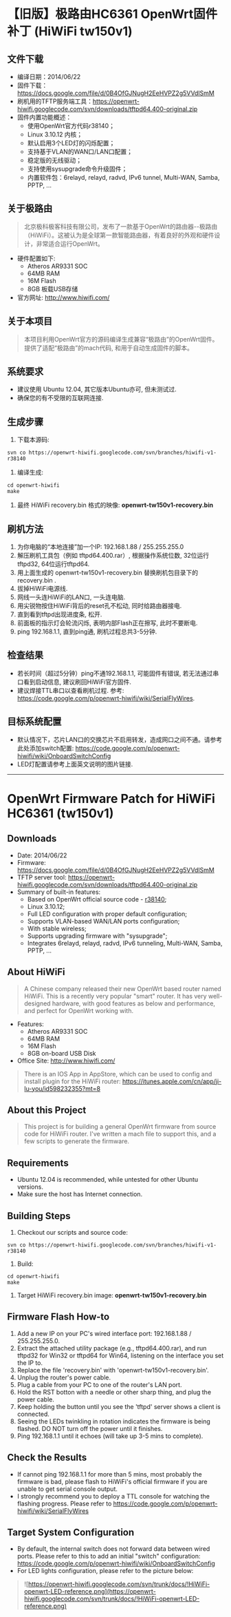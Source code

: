 # 【旧版】极路由HC6361 OpenWrt固件补丁 (HiWiFi tw150v1) #

## 文件下载 ##
  * 编译日期：2014/06/22
  * 固件下载：https://docs.google.com/file/d/0B4OfGJNugH2EeHVPZ2g5VVdlSmM
  * 刷机用的TFTP服务端工具：https://openwrt-hiwifi.googlecode.com/svn/downloads/tftpd64.400-original.zip
  * 固件内置功能概述：
    * 使用OpenWrt官方代码r38140；
    * Linux 3.10.12 内核；
    * 默认启用3个LED灯的闪烁配置；
    * 支持基于VLAN的WAN口/LAN口配置；
    * 稳定版的无线驱动；
    * 支持使用sysupgrade命令升级固件；
    * 内置软件包：6relayd, relayd, radvd, IPv6 tunnel, Multi-WAN, Samba, PPTP, ...

## 关于极路由 ##
> 北京极科极客科技有限公司，发布了一款基于OpenWrt的路由器--极路由（HiWiFi）。这被认为是全球第一款智能路由器，有着良好的外观和硬件设计，非常适合运行OpenWrt。
  * 硬件配置如下:
    * Atheros AR9331 SOC
    * 64MB RAM
    * 16M Flash
    * 8GB 板载USB存储
  * 官方网址: http://www.hiwifi.com/

## 关于本项目 ##
> 本项目利用OpenWrt官方的源码编译生成兼容“极路由”的OpenWrt固件。提供了适配“极路由”的mach代码, 和用于自动生成固件的脚本。

## 系统要求 ##
  * 建议使用 Ubuntu 12.04, 其它版本Ubuntu亦可, 但未测试过.
  * 确保您的有不受限的互联网连接.

## 生成步骤 ##
  1. 下载本源码:
```
svn co https://openwrt-hiwifi.googlecode.com/svn/branches/hiwifi-v1-r38140
```
  1. 编译生成:
```
cd openwrt-hiwifi
make
```
  1. 最终 HiWiFi recovery.bin 格式的映像: **openwrt-tw150v1-recovery.bin**

## 刷机方法 ##
  1. 为你电脑的“本地连接”加一个IP: 192.168.1.88 / 255.255.255.0
  1. 解压刷机工具包（例如 tftpd64.400.rar）, 根据操作系统位数, 32位运行tftpd32, 64位运行tftpd64.
  1. 用上面生成的 openwrt-tw150v1-recovery.bin 替换刷机包目录下的 recovery.bin .
  1. 拔掉HiWiFi电源线.
  1. 网线一头连HiWiFi的LAN口, 一头连电脑.
  1. 用尖锐物按住HiWiFi背后的reset孔不松动, 同时给路由器接电.
  1. 直到看到tftpd出现进度条, 松开.
  1. 前面板的指示灯会轮流闪烁, 表明内部Flash正在擦写, 此时不要断电.
  1. ping 192.168.1.1, 直到ping通, 刷机过程总共3-5分钟.

## 检查结果 ##
  * 若长时间（超过5分钟）ping不通192.168.1.1, 可能固件有错误, 若无法通过串口看到启动信息, 建议刷回HiWiFi官方固件.
  * 建议焊接TTL串口以查看刷机过程. 参考: https://code.google.com/p/openwrt-hiwifi/wiki/SerialFlyWires.

## 目标系统配置 ##
  * 默认情况下，芯片LAN口的交换芯片不启用转发，造成网口之间不通。请参考此处添加switch配置: https://code.google.com/p/openwrt-hiwifi/wiki/OnboardSwitchConfig
  * LED灯配置请参考上面英文说明的图片链接.


---


# OpenWrt Firmware Patch for HiWiFi HC6361 (tw150v1) #

## Downloads ##
  * Date: 2014/06/22
  * Firmware: https://docs.google.com/file/d/0B4OfGJNugH2EeHVPZ2g5VVdlSmM
  * TFTP server tool: https://openwrt-hiwifi.googlecode.com/svn/downloads/tftpd64.400-original.zip
  * Summary of built-in features:
    * Based on OpenWrt official source code - [r38140](https://code.google.com/p/openwrt-hiwifi/source/detail?r=38140);
    * Linux 3.10.12;
    * Full LED configuration with proper default configuration;
    * Supports VLAN-based WAN/LAN ports configuration;
    * With stable wireless;
    * Supports upgrading firmware with "sysupgrade";
    * Integrates 6relayd, relayd, radvd, IPv6 tunneling, Multi-WAN, Samba, PPTP, ...

## About HiWiFi ##
> A Chinese company released their new OpenWrt based router named HiWiFi. This is a recently very popular "smart" router. It has very well-designed hardware, with good features as below and performance, and perfect for OpenWrt working with.

  * Features:
    * Atheros AR9331 SOC
    * 64MB RAM
    * 16M Flash
    * 8GB on-board USB Disk
  * Office Site: http://www.hiwifi.com/

> There is an IOS App in AppStore, which can be used to config and install plugin for the HiWiFi router: https://itunes.apple.com/cn/app/ji-lu-you/id598232355?mt=8

## About this Project ##
> This project is for building a general OpenWrt firmware from source code for HiWiFi router. I've written a mach file to support this, and a few scripts to generate the firmware.

## Requirements ##
  * Ubuntu 12.04 is recommended, while untested for other Ubuntu versions.
  * Make sure the host has Internet connection.

## Building Steps ##
  1. Checkout our scripts and source code:
```
svn co https://openwrt-hiwifi.googlecode.com/svn/branches/hiwifi-v1-r38140
```
  1. Build:
```
cd openwrt-hiwifi
make
```
  1. Target HiWiFi recovery.bin image: **openwrt-tw150v1-recovery.bin**

## Firmware Flash How-to ##
  1. Add a new IP on your PC's wired interface port: 192.168.1.88 / 255.255.255.0.
  1. Extract the attached utility package (e.g., tftpd64.400.rar), and run tftpd32 for Win32 or tftpd64 for Win64, listening on the interface you set the IP to.
  1. Replace the file 'recovery.bin' with 'openwrt-tw150v1-recovery.bin'.
  1. Unplug the router's power cable.
  1. Plug a cable from your PC to one of the router's LAN port.
  1. Hold the RST botton with a needle or other sharp thing, and plug the power cable.
  1. Keep holding the button until you see the 'tftpd' server shows a client is connected.
  1. Seeing the LEDs twinkling in rotation indicates the firmware is being flashed. DO NOT turn off the power until it finishes.
  1. Ping 192.168.1.1 until it echoes (will take up 3-5 mins to complete).

## Check the Results ##
  * If cannot ping 192.168.1.1 for more than 5 mins, most probably the firmware is bad, please flash to HiWiFi's official firmware if you are unable to get serial console output.
  * I strongly recommend you to deploy a TTL console for watching the flashing progress. Please refer to https://code.google.com/p/openwrt-hiwifi/wiki/SerialFlyWires

## Target System Configuration ##
  * By default, the internal switch does not forward data between wired ports. Please refer to this to add an initial "switch" configuration: https://code.google.com/p/openwrt-hiwifi/wiki/OnboardSwitchConfig
  * For LED lights configuration, please refer to the picture below:

> ![https://openwrt-hiwifi.googlecode.com/svn/trunk/docs/!HiWiFi-openwrt-LED-reference.png](https://openwrt-hiwifi.googlecode.com/svn/trunk/docs/!HiWiFi-openwrt-LED-reference.png)